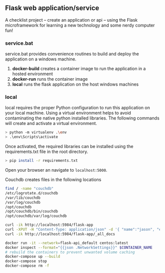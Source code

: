 ## Flask web application/service

A checklist project &ndash; create an application or api &ndash; using the Flask microframework for learning a new technology and some nerdy computer fun!

### service.bat

service.bat provides convenience routines to build and deploy the application on a windows machine.

1. **docker-build** creates a container image to run the application in a hosted environment
2. **docker-run** runs the container image
3. **local** runs the flask application on the host windows machines

### local

local requires the proper Python configuration to run this application on your local machine.  Using a virtual environment helps to avoid contaminating the native python installed libraries.  The following commands will create and activate a virtual environment.

```sh
> python -m virtualenv .\env
> .\env\Scripts\activate
```

Once activated, the required libraries can be installed using the requirements.txt file in the root directory.

```sh
> pip install -r requirements.txt
```

Open your browser an navigate to `localhost:5000`.


Couchdb creates files in the following locations

```sh
find / -name "couchdb"
/etc/logrotate.d/couchdb
/var/lib/couchdb
/var/log/couchdb
/opt/couchdb
/opt/couchdb/bin/couchdb
/opt/couchdb/var/log/couchdb
```

```sh
curl -ik http://localhost:5984/flask-app
curl -XPUT -H "Content-Type: application/json" -d '{ "name":"jason", "email":"jason@mail.com" }' http://localhost:5984/flask-app/sampledoc
curl -ik http://localhost:5984/flask-app/_all_docs
```
```sh
docker run -it --network=flask-api_default centos:latest
docker inspect --format="{{json .NetworkSettings}}" $CONTAINER_NAME
# rebuild the containers to prevent unwanted volume caching
docker-compose up --build
docker-compose stop
docker-compose rm -f
```